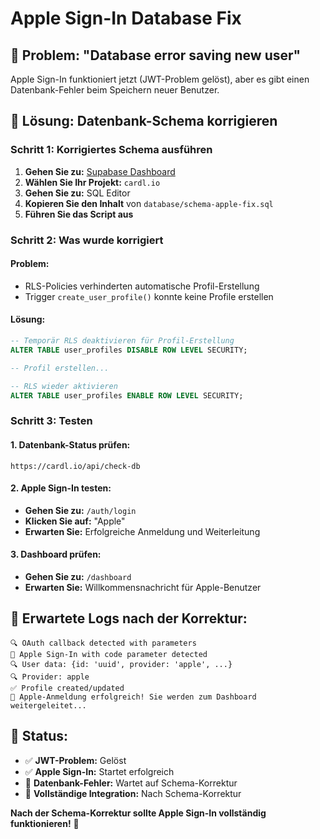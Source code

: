# Apple Sign-In Database Fix

## 🚨 Problem: "Database error saving new user"

Apple Sign-In funktioniert jetzt (JWT-Problem gelöst), aber es gibt einen Datenbank-Fehler beim Speichern neuer Benutzer.

## 🔧 Lösung: Datenbank-Schema korrigieren

### **Schritt 1: Korrigiertes Schema ausführen**

1. **Gehen Sie zu:** [Supabase Dashboard](https://supabase.com/dashboard)
2. **Wählen Sie Ihr Projekt:** `cardl.io`
3. **Gehen Sie zu:** SQL Editor
4. **Kopieren Sie den Inhalt** von `database/schema-apple-fix.sql`
5. **Führen Sie das Script aus**

### **Schritt 2: Was wurde korrigiert**

#### **Problem:**
- RLS-Policies verhinderten automatische Profil-Erstellung
- Trigger `create_user_profile()` konnte keine Profile erstellen

#### **Lösung:**
```sql
-- Temporär RLS deaktivieren für Profil-Erstellung
ALTER TABLE user_profiles DISABLE ROW LEVEL SECURITY;

-- Profil erstellen...

-- RLS wieder aktivieren
ALTER TABLE user_profiles ENABLE ROW LEVEL SECURITY;
```

### **Schritt 3: Testen**

#### **1. Datenbank-Status prüfen:**
```
https://cardl.io/api/check-db
```

#### **2. Apple Sign-In testen:**
- **Gehen Sie zu:** `/auth/login`
- **Klicken Sie auf:** "Apple"
- **Erwarten Sie:** Erfolgreiche Anmeldung und Weiterleitung

#### **3. Dashboard prüfen:**
- **Gehen Sie zu:** `/dashboard`
- **Erwarten Sie:** Willkommensnachricht für Apple-Benutzer

## 🎯 Erwartete Logs nach der Korrektur:

```
🔍 OAuth callback detected with parameters
🍎 Apple Sign-In with code parameter detected
🔍 User data: {id: 'uuid', provider: 'apple', ...}
🔍 Provider: apple
✅ Profile created/updated
🎉 Apple-Anmeldung erfolgreich! Sie werden zum Dashboard weitergeleitet...
```

## 🚀 Status:

- ✅ **JWT-Problem:** Gelöst
- ✅ **Apple Sign-In:** Startet erfolgreich
- 🔄 **Datenbank-Fehler:** Wartet auf Schema-Korrektur
- 🔄 **Vollständige Integration:** Nach Schema-Korrektur

**Nach der Schema-Korrektur sollte Apple Sign-In vollständig funktionieren!** 🍎
